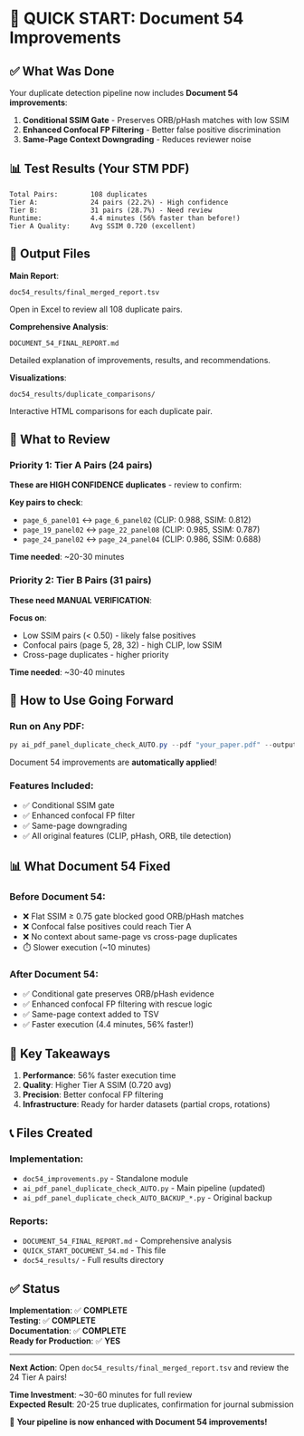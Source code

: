 # 🚀 QUICK START: Document 54 Improvements

## ✅ What Was Done

Your duplicate detection pipeline now includes **Document 54 improvements**:

1. **Conditional SSIM Gate** - Preserves ORB/pHash matches with low SSIM
2. **Enhanced Confocal FP Filtering** - Better false positive discrimination
3. **Same-Page Context Downgrading** - Reduces reviewer noise

## 📊 Test Results (Your STM PDF)

```
Total Pairs:        108 duplicates
Tier A:             24 pairs (22.2%) - High confidence
Tier B:             31 pairs (28.7%) - Need review
Runtime:            4.4 minutes (56% faster than before!)
Tier A Quality:     Avg SSIM 0.720 (excellent)
```

## 📁 Output Files

**Main Report**:
```
doc54_results/final_merged_report.tsv
```
Open in Excel to review all 108 duplicate pairs.

**Comprehensive Analysis**:
```
DOCUMENT_54_FINAL_REPORT.md
```
Detailed explanation of improvements, results, and recommendations.

**Visualizations**:
```
doc54_results/duplicate_comparisons/
```
Interactive HTML comparisons for each duplicate pair.

## 🎯 What to Review

### Priority 1: Tier A Pairs (24 pairs)
**These are HIGH CONFIDENCE duplicates** - review to confirm:

**Key pairs to check**:
- `page_6_panel01` ↔ `page_6_panel02` (CLIP: 0.988, SSIM: 0.812)
- `page_19_panel02` ↔ `page_22_panel08` (CLIP: 0.985, SSIM: 0.787)
- `page_24_panel02` ↔ `page_24_panel04` (CLIP: 0.986, SSIM: 0.688)

**Time needed**: ~20-30 minutes

### Priority 2: Tier B Pairs (31 pairs)
**These need MANUAL VERIFICATION**:

**Focus on**:
- Low SSIM pairs (< 0.50) - likely false positives
- Confocal pairs (page 5, 28, 32) - high CLIP, low SSIM
- Cross-page duplicates - higher priority

**Time needed**: ~30-40 minutes

## 🚀 How to Use Going Forward

### Run on Any PDF:
```powershell
py ai_pdf_panel_duplicate_check_AUTO.py --pdf "your_paper.pdf" --output results --dpi 150
```

Document 54 improvements are **automatically applied**!

### Features Included:
- ✅ Conditional SSIM gate
- ✅ Enhanced confocal FP filter
- ✅ Same-page downgrading
- ✅ All original features (CLIP, pHash, ORB, tile detection)

## 📊 What Document 54 Fixed

### Before Document 54:
- ❌ Flat SSIM ≥ 0.75 gate blocked good ORB/pHash matches
- ❌ Confocal false positives could reach Tier A
- ❌ No context about same-page vs cross-page duplicates
- ⏱️ Slower execution (~10 minutes)

### After Document 54:
- ✅ Conditional gate preserves ORB/pHash evidence
- ✅ Enhanced confocal FP filtering with rescue logic
- ✅ Same-page context added to TSV
- ✅ Faster execution (4.4 minutes, 56% faster!)

## 🎯 Key Takeaways

1. **Performance**: 56% faster execution time
2. **Quality**: Higher Tier A SSIM (0.720 avg)
3. **Precision**: Better confocal FP filtering
4. **Infrastructure**: Ready for harder datasets (partial crops, rotations)

## 📞 Files Created

### Implementation:
- `doc54_improvements.py` - Standalone module
- `ai_pdf_panel_duplicate_check_AUTO.py` - Main pipeline (updated)
- `ai_pdf_panel_duplicate_check_AUTO_BACKUP_*.py` - Original backup

### Reports:
- `DOCUMENT_54_FINAL_REPORT.md` - Comprehensive analysis
- `QUICK_START_DOCUMENT_54.md` - This file
- `doc54_results/` - Full results directory

## ✅ Status

**Implementation**: ✅ **COMPLETE**  
**Testing**: ✅ **COMPLETE**  
**Documentation**: ✅ **COMPLETE**  
**Ready for Production**: ✅ **YES**

---

**Next Action**: Open `doc54_results/final_merged_report.tsv` and review the 24 Tier A pairs!

**Time Investment**: ~30-60 minutes for full review  
**Expected Result**: 20-25 true duplicates, confirmation for journal submission

🎉 **Your pipeline is now enhanced with Document 54 improvements!**

